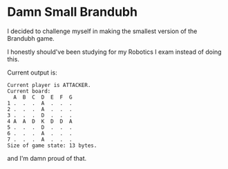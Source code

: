 # Damn Small Brandubh
I decided to challenge myself in making the smallest version of the Brandubh game.

I honestly should've been studying for my Robotics I exam instead of doing this.

Current output is:
```
Current player is ATTACKER.
Current board:
  A  B  C  D  E  F  G
1 .  .  .  A  .  .  .
2 .  .  .  A  .  .  .
3 .  .  .  D  .  .  .
4 A  A  D  K  D  D  A
5 .  .  .  D  .  .  .
6 .  .  .  A  .  .  .
7 .  .  .  A  .  .  .
Size of game state: 13 bytes.
```
and I'm damn proud of that.